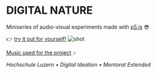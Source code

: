 # DIGITAL NATURE
Miniseries of audio-visual experiments made with [p5.js](https://p5js.org) 😎

👉 [try it out for yourself!](https://digital-nature.netlify.app)
![shot](visuals-preview.png)

[Music used for the project](https://freemusicarchive.org/home) 🎶

*Hochschule Luzern • Digital Ideation • Mentorat Extended*
